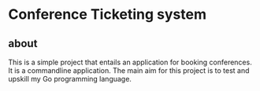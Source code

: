 # Conference Ticketing system

## about

This is a simple project that entails an application for booking
 conferences. It is a commandline application. The main aim for this project
 is to test and upskill my Go programming language.
